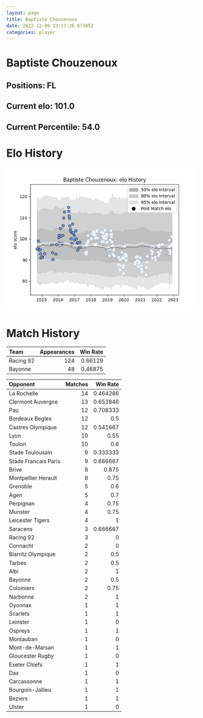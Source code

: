 ```yaml
---  
layout: page  
title: Baptiste Chouzenoux  
date: 2022-12-09 13:17:26.673852  
categories: player  
---
```

# Baptiste Chouzenoux

## Positions: FL

## Current elo: 101.0

## Current Percentile: 54.0

# Elo History


![elo history](history_BaptisteChouzenoux.png)
# Match History


| Team      |   Appearances |   Win Rate |
|:----------|--------------:|-----------:|
| Racing 92 |           124 |    0.66129 |
| Bayonne   |            48 |    0.46875 |

| Opponent             |   Matches |   Win Rate |
|:---------------------|----------:|-----------:|
| La Rochelle          |        14 |   0.464286 |
| Clermont Auvergne    |        13 |   0.653846 |
| Pau                  |        12 |   0.708333 |
| Bordeaux Begles      |        12 |   0.5      |
| Castres Olympique    |        12 |   0.541667 |
| Lyon                 |        10 |   0.55     |
| Toulon               |        10 |   0.6      |
| Stade Toulousain     |         9 |   0.333333 |
| Stade Francais Paris |         9 |   0.666667 |
| Brive                |         8 |   0.875    |
| Montpellier Herault  |         8 |   0.75     |
| Grenoble             |         5 |   0.6      |
| Agen                 |         5 |   0.7      |
| Perpignan            |         4 |   0.75     |
| Munster              |         4 |   0.75     |
| Leicester Tigers     |         4 |   1        |
| Saracens             |         3 |   0.666667 |
| Racing 92            |         3 |   0        |
| Connacht             |         2 |   0        |
| Biarritz Olympique   |         2 |   0.5      |
| Tarbes               |         2 |   0.5      |
| Albi                 |         2 |   1        |
| Bayonne              |         2 |   0.5      |
| Colomiers            |         2 |   0.75     |
| Narbonne             |         2 |   1        |
| Oyonnax              |         1 |   1        |
| Scarlets             |         1 |   1        |
| Leinster             |         1 |   0        |
| Ospreys              |         1 |   1        |
| Montauban            |         1 |   0        |
| Mont-de-Marsan       |         1 |   1        |
| Gloucester Rugby     |         1 |   0        |
| Exeter Chiefs        |         1 |   1        |
| Dax                  |         1 |   0        |
| Carcassonne          |         1 |   1        |
| Bourgoin-Jallieu     |         1 |   1        |
| Beziers              |         1 |   1        |
| Ulster               |         1 |   0        |